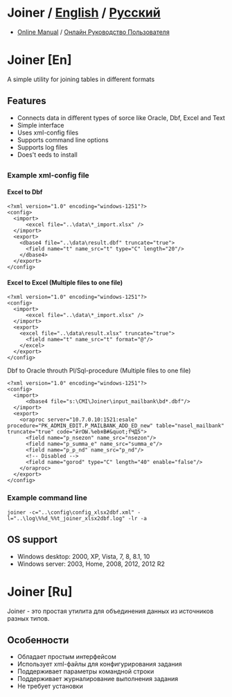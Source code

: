 
# Joiner / [English](https://github.com/uralx74/Joiner/tree/master#joiner-en) / [Русский](https://github.com/uralx74/Joiner/tree/master#joiner-ru) 

* [Online Manual](https://github.com/uralx74/Joiner/wiki#joiner-manual) / [Онлайн Руководство Пользователя](http://www.github.com/) 

# Joiner [En] 

A simple utility for joining tables in different formats

## Features
* Connects data in different types of sorce like Oracle, Dbf, Excel and Text
* Simple interface
* Uses xml-config files
* Supports command line options
* Supports log files
* Does't eeds to install

##

### Example xml-config file

#### Excel to Dbf
```
<?xml version="1.0" encoding="windows-1251"?>
<config>
  <import>
      <excel file="..\data\*_import.xlsx" />
  </import>
  <export>
    <dbase4 file="..\data\result.dbf" truncate="true">
      <field name="t" name_src="t" type="C" length="20"/>
    </dbase4>
  </export>
</config>
```

#### Excel to Excel (Multiple files to one file)

```
<?xml version="1.0" encoding="windows-1251"?>
<config>
  <import>
      <excel file="..\data\*_import.xlsx" />
  </import>
  <export>
    <excel file="..\data\result.xlsx" truncate="true">
      <field name="t" name_src="t" format="@"/>
    </excel>
  </export>
</config>
```

Dbf to Oracle throuth Pl/Sql-procedure (Multiple files to one file)
```
<?xml version="1.0" encoding="windows-1251"?>
<config>
  <import>
      <dbase4 file="s:\CMI\Joiner\input_mailbank\bd*.dbf"/>
  </import>
  <export>
    <oraproc server="10.7.0.10:1521:esale" procedure="PK_ADMIN_EDIT.P_MAILBANK_ADD_ED_new" table="nasel_mailbank" truncate="true" code="йrOЫ.%ebяB#&quot;fЧД5">
      <field name="p_nsezon" name_src="nsezon"/>
      <field name="p_summa_e" name_src="summa_e"/>
      <field name="p_p_nd" name_src="p_nd"/>
      <!-- Disabled -->
      <field name="gorod" type="C" length="40" enable="false"/>
    </oraproc>
  </export>
</config>
```

### Example command line
```
joiner -c="..\config\config_xlsx2dbf.xml" -l="..\log\%%d_%%t_joiner_xlsx2dbf.log" -lr -a
```

## OS support
* Windows desktop: 2000, XP, Vista, 7, 8, 8.1, 10
* Windows server: 2003, Home, 2008, 2012, 2012 R2

# Joiner [Ru]

Joiner - это простая утилита для объединения данных из источников разных типов.

## Особенности
* Обладает простым интерфейсом
* Использует xml-файлы для конфигурирования задания
* Поддерживает параметры командной строки
* Поддерживает журналирование выполнения задания
* Не требует установки
